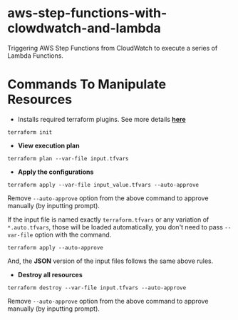 # aws-step-functions-with-clowdwatch-and-lambda
Triggering AWS Step Functions from CloudWatch to execute a series of Lambda Functions.


# Commands To Manipulate Resources
- Installs required terraform plugins. See more details 
[**here**](https://www.terraform.io/docs/commands/init.html)
```
terraform init
```
- **View execution plan**
```
terraform plan --var-file input.tfvars
```

- **Apply the configurations** 
```
terraform apply --var-file input_value.tfvars --auto-approve
```
Remove `--auto-approve` option from the above command to approve manually (by inputting prompt).

If the input file is named exactly `terraform.tfvars` or any variation of `*.auto.tfvars`, those 
will be loaded automatically, you don't need to pass `--var-file` option with the command. 
```
terraform apply --auto-approve
```
And, the **JSON** version of the input files follows the same above rules.

- **Destroy all resources**
```
terraform destroy --var-file input.tfvars --auto-approve
```
Remove `--auto-approve` option from the above command to approve manually (by inputting prompt).

